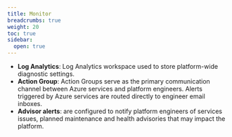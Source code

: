 ```yaml
---
title: Monitor
breadcrumbs: true
weight: 20
toc: true
sidebar:
  open: true
---
```


- **Log Analytics**: Log Analytics workspace used to store platform-wide diagnostic settings.
- **Action Group**: Action Groups serve as the primary communication channel between Azure services and platform engineers. Alerts triggered by Azure services are routed directly to engineer email inboxes.
- **Advisor alerts**: are configured to notify platform engineers of services issues, planned maintenance and health advisories that may impact the platform.